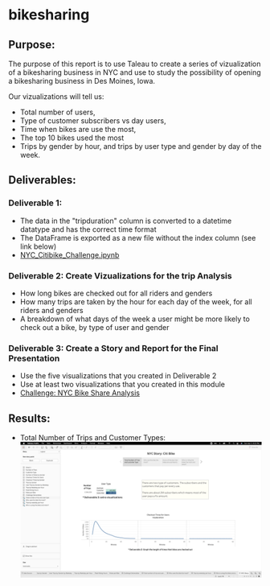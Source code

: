 # bikesharing

## Purpose:
The purpose of this report is to use Taleau to create a series of vizualization of a bikesharing business in NYC and use to study the possibility of opening a bikesharing business in Des Moines, Iowa.

Our vizualizations will tell us:
* Total number of users,
* Type of customer subscribers vs day users,
* Time when bikes are use the most, 
* The top 10 bikes used the most 
* Trips by gender by hour, and trips by user type and gender by day of the week.
## Deliverables:
### Deliverable 1: 
* The data in the "tripduration" column is converted to a datetime datatype and has the correct time format
* The DataFrame is exported as a new file without the index column (see link below)
* [NYC_Citibike_Challenge.ipynb](https://github.com/LucyPill/bikesharing/blob/main/NYC_Citibike_Challenge.ipynb)

### Deliverable 2: Create Vizualizations for the trip Analysis
* How long bikes are checked out for all riders and genders
* How many trips are taken by the hour for each day of the week, for all riders and genders
* A breakdown of what days of the week a user might be more likely to check out a bike, by type of user and gender

### Deliverable 3: Create a Story and Report for the Final Presentation
* Use the five visualizations that you created in Deliverable 2
* Use at least two visualizations that you created in this module
* [Challenge: NYC Bike Share Analysis](https://public.tableau.com/app/profile/lucy.e.pill/viz/ChallengeNYCBikeShareAnalysis/NYCStory)

## Results: 
* Total Number of Trips and Customer Types:
![Total_trips_customer_types.png](https://github.com/LucyPill/bikesharing/blob/main/Images/Total_trips_customer_types.png)
